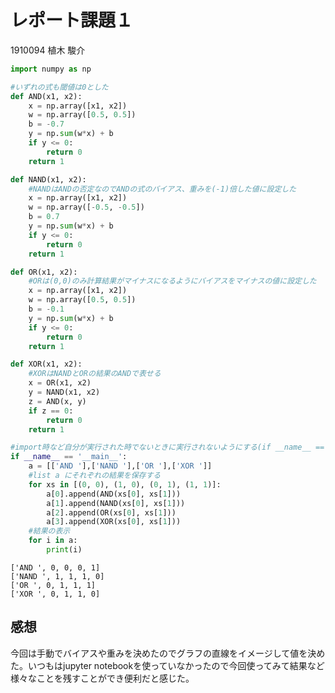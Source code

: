 # レポート課題１
1910094 植木 駿介


```python
import numpy as np

#いずれの式も閾値は0とした
def AND(x1, x2):
    x = np.array([x1, x2])
    w = np.array([0.5, 0.5])
    b = -0.7
    y = np.sum(w*x) + b
    if y <= 0:
    	return 0
    return 1

def NAND(x1, x2):
    #NANDはANDの否定なのでANDの式のバイアス、重みを(-1)倍した値に設定した
    x = np.array([x1, x2])
    w = np.array([-0.5, -0.5])
    b = 0.7
    y = np.sum(w*x) + b
    if y <= 0:
    	return 0
    return 1

def OR(x1, x2):
    #ORは(0,0)のみ計算結果がマイナスになるようにバイアスをマイナスの値に設定した
    x = np.array([x1, x2])
    w = np.array([0.5, 0.5])
    b = -0.1
    y = np.sum(w*x) + b
    if y <= 0:
    	return 0
    return 1

def XOR(x1, x2): 
	#XORはNANDとORの結果のANDで表せる
	x = OR(x1, x2)
	y = NAND(x1, x2)
	z = AND(x, y)
	if z == 0:
		return 0
	return 1

#import時など自分が実行された時でないときに実行されないようにする(if __name__ == '__main__':)
if __name__ == '__main__':
	a = [['AND '],['NAND '],['OR '],['XOR ']]
    #list a にそれぞれの結果を保存する
	for xs in [(0, 0), (1, 0), (0, 1), (1, 1)]:
		a[0].append(AND(xs[0], xs[1]))
		a[1].append(NAND(xs[0], xs[1]))
		a[2].append(OR(xs[0], xs[1]))
		a[3].append(XOR(xs[0], xs[1]))
    #結果の表示
	for i in a:
		print(i)

```

    ['AND ', 0, 0, 0, 1]
    ['NAND ', 1, 1, 1, 0]
    ['OR ', 0, 1, 1, 1]
    ['XOR ', 0, 1, 1, 0]
    

## 感想
今回は手動でバイアスや重みを決めたのでグラフの直線をイメージして値を決めた。いつもはjupyter notebookを使っていなかったので今回使ってみて結果など様々なことを残すことができ便利だと感じた。
